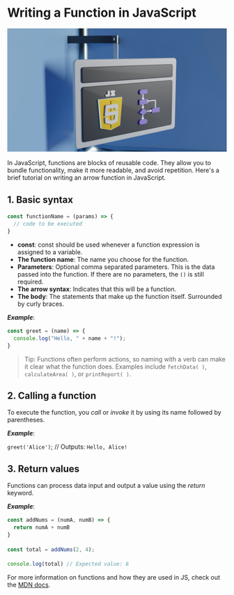 # Writing a Function in JavaScript

![coding with Javascript](./growtika-qaedPly-Uro-unsplash.jpg)

In JavaScript, functions are blocks of reusable code. They allow you to bundle functionality, make it more readable, and avoid repetition. Here's a brief tutorial on writing an arrow function in JavaScript.

## 1. Basic syntax

```javascript
const functionName = (params) => {
  // code to be executed
}
```

- **const**: const should be used whenever a function expression is assigned to a variable.
- **The function name**: The name you choose for the function.
- **Parameters**: Optional comma separated parameters. This is the data passed into the function. If there are no parameters, the `()` is still required.
- **The arrow syntax**: Indicates that this will be a function.
- **The body**: The statements that make up the function itself. Surrounded by curly braces.

***Example***:
```javascript
const greet = (name) => {
  console.log("Hello, " + name + "!");
}
```

> Tip: Functions often perform actions, so naming with a verb can make it clear what the function does. Examples include `fetchData( )`, `calculateArea( )`, or `printReport( )`. 

## 2. Calling a function

To execute the function, you *call* or *invoke* it by using its name followed by parentheses.

***Example***:

`greet('Alice')`; // Outputs: `Hello, Alice!`

## 3. Return values

Functions can process data input and output a value using the *return* keyword.

***Example***: 
```javascript
const addNums = (numA, numB) => {
  return numA + numB
}

const total = addNums(2, 4);

console.log(total) // Expected value: 6
```

For more information on functions and how they are used in JS, check out the [MDN docs](https://developer.mozilla.org/en-US/docs/Web/JavaScript/Guide/Functions).
